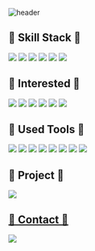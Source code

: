 

![header](https://capsule-render.vercel.app/api?text=DataScientist%!&fontColor=white)



## 👋 Skill Stack 👋
<img src="https://img.shields.io/badge/Python-blue?style=flat-square&logo=Python&logoColor=white"/> <img src="https://img.shields.io/badge/Sklearn-9cf?style=flat-square&logo=Scikit-learn&logoColor=white"/> <img src="https://img.shields.io/badge/Tensorflow-orange?style=flat-square&logo=Tensorflow&logoColor=white"/> <img src="https://img.shields.io/badge/Pandas-informational?style=flat-square&logo=Pandas&logoColor=white"/> <img src="https://img.shields.io/badge/SQL-black?style=flat-square&logo=HTML5&logoColor=white" /> <img src="https://img.shields.io/badge/Flask-gray?style=flat-square&logo=Flask&logoColor=white" /> 

## 👋 Interested 👋
<img src="https://img.shields.io/badge/ML/DL-white?style=flat-square&logo=ML&logoColor=black"/> <img src="https://img.shields.io/badge/NLP-yellow?style=flat-square&logo=NLP&logoColor=white"/> <img src="https://img.shields.io/badge/Recommend-red?style=flat-square&logo=Recommend&logoColor=white"/> <img src="https://img.shields.io/badge/TimeSeries-yellowgreen?style=flat-square&logo=TimeSeries&logoColor=white"/> <img src="https://img.shields.io/badge/DataAnalysis-blue?style=flat-square&logo=DataAnalysis&logoColor=white"/> <img src="https://img.shields.io/badge/DataVisualization-purple?style=flat-square&logo=DataVisualization&logoColor=white"/>


## 👋 Used Tools 👋
<img src="https://img.shields.io/badge/GitHub-ff69b4?style=flat-square&logo=GitHub&logoColor=white" /> <img src="https://img.shields.io/badge/Slack-E34F26?style=flat-square&logo=Slack&logoColor=white" /> <img src="https://img.shields.io/badge/VScode-blue?style=flat-square&logo=Visualstudiocode&logoColor=white" /> <img src="https://img.shields.io/badge/Postman-orange?style=flat-square&logo=Postman&logoColor=white" /> <img src="https://img.shields.io/badge/Anoconda-yellow?style=flat-square&logo=Anaconda&logoColor=white" /> <img src="https://img.shields.io/badge/Notion-white?style=flat-square&logo=Notion&logoColor=black" /> <img src="https://img.shields.io/badge/Asana-red?style=flat-square&logo=Asana&logoColor=black" /> <img src="https://img.shields.io/badge/GoogleColab-yellow?style=flat-square&logo=Googlecolab&logoColor=black" />

## 👋 Project 👋
<a href="https://github.com/lee-jae-hyeong/Project-Study"><img src="https://img.shields.io/badge/GitHub-red?style=flat-square&logo=GitHub&logoColor=white" />
  
## 👋 Contact 👋
<a href="mailto:leejaehyeong1013@gmail.com"><img src="https://img.shields.io/badge/Gmail-red?style=flat-square&logo=Gmail&logoColor=white" />
<!--
**lee-jae-hyeong/lee-jae-hyeong** is a ✨ _special_ ✨ repository because its `README.md` (this file) appears on your GitHub profile.

Here are some ideas to get you started:

- 🔭 I’m currently working on ...
- 🌱 I’m currently learning ...
- 👯 I’m looking to collaborate on ...
- 🤔 I’m looking for help with ...
- 💬 Ask me about ...
- 📫 How to reach me: ...
- 😄 Pronouns: ...
- ⚡ Fun fact: ...
-->
